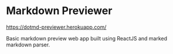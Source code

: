 # Markdown Previewer

https://dotmd-previewer.herokuapp.com/

Basic markdown preview web app built using ReactJS and marked markdown parser.

